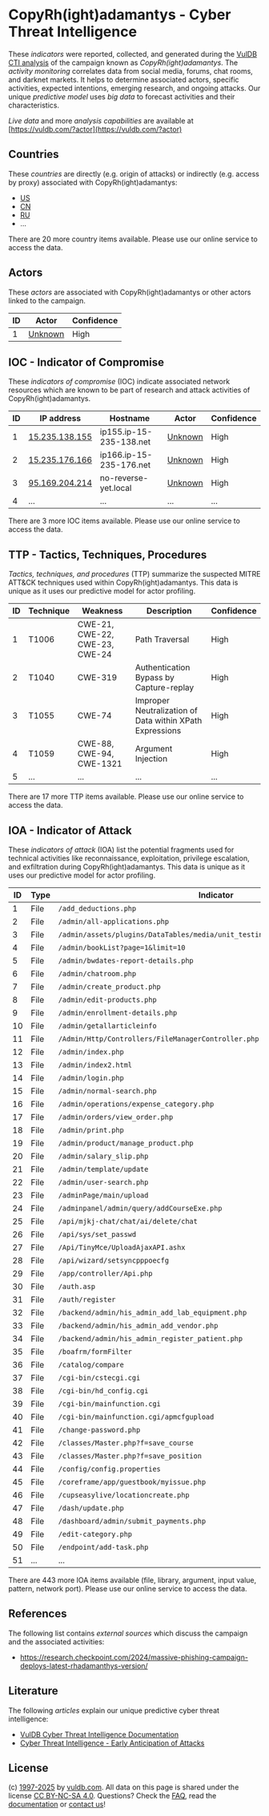 # CopyRh(ight)adamantys - Cyber Threat Intelligence

These _indicators_ were reported, collected, and generated during the [VulDB CTI analysis](https://vuldb.com/?kb.cti) of the campaign known as _CopyRh(ight)adamantys_. The _activity monitoring_ correlates data from social media, forums, chat rooms, and darknet markets. It helps to determine associated actors, specific activities, expected intentions, emerging research, and ongoing attacks. Our unique _predictive model_ uses _big data_ to forecast activities and their characteristics.

_Live data_ and more _analysis capabilities_ are available at [https://vuldb.com/?actor](https://vuldb.com/?actor)

## Countries

These _countries_ are directly (e.g. origin of attacks) or indirectly (e.g. access by proxy) associated with CopyRh(ight)adamantys:

* [US](https://vuldb.com/?country.us)
* [CN](https://vuldb.com/?country.cn)
* [RU](https://vuldb.com/?country.ru)
* ...

There are 20 more country items available. Please use our online service to access the data.

## Actors

These _actors_ are associated with CopyRh(ight)adamantys or other actors linked to the campaign.

ID | Actor | Confidence
-- | ----- | ----------
1 | [Unknown](https://vuldb.com/?actor.unknown) | High

## IOC - Indicator of Compromise

These _indicators of compromise_ (IOC) indicate associated network resources which are known to be part of research and attack activities of CopyRh(ight)adamantys.

ID | IP address | Hostname | Actor | Confidence
-- | ---------- | -------- | ----- | ----------
1 | [15.235.138.155](https://vuldb.com/?ip.15.235.138.155) | ip155.ip-15-235-138.net | [Unknown](https://vuldb.com/?actor.unknown) | High
2 | [15.235.176.166](https://vuldb.com/?ip.15.235.176.166) | ip166.ip-15-235-176.net | [Unknown](https://vuldb.com/?actor.unknown) | High
3 | [95.169.204.214](https://vuldb.com/?ip.95.169.204.214) | no-reverse-yet.local | [Unknown](https://vuldb.com/?actor.unknown) | High
4 | ... | ... | ... | ...

There are 3 more IOC items available. Please use our online service to access the data.

## TTP - Tactics, Techniques, Procedures

_Tactics, techniques, and procedures_ (TTP) summarize the suspected MITRE ATT&CK techniques used within CopyRh(ight)adamantys. This data is unique as it uses our predictive model for actor profiling.

ID | Technique | Weakness | Description | Confidence
-- | --------- | -------- | ----------- | ----------
1 | T1006 | CWE-21, CWE-22, CWE-23, CWE-24 | Path Traversal | High
2 | T1040 | CWE-319 | Authentication Bypass by Capture-replay | High
3 | T1055 | CWE-74 | Improper Neutralization of Data within XPath Expressions | High
4 | T1059 | CWE-88, CWE-94, CWE-1321 | Argument Injection | High
5 | ... | ... | ... | ...

There are 17 more TTP items available. Please use our online service to access the data.

## IOA - Indicator of Attack

These _indicators of attack_ (IOA) list the potential fragments used for technical activities like reconnaissance, exploitation, privilege escalation, and exfiltration during CopyRh(ight)adamantys. This data is unique as it uses our predictive model for actor profiling.

ID | Type | Indicator | Confidence
-- | ---- | --------- | ----------
1 | File | `/add_deductions.php` | High
2 | File | `/admin/all-applications.php` | High
3 | File | `/admin/assets/plugins/DataTables/media/unit_testing/templates/empty_table.php` | High
4 | File | `/admin/bookList?page=1&limit=10` | High
5 | File | `/admin/bwdates-report-details.php` | High
6 | File | `/admin/chatroom.php` | High
7 | File | `/admin/create_product.php` | High
8 | File | `/admin/edit-products.php` | High
9 | File | `/admin/enrollment-details.php` | High
10 | File | `/admin/getallarticleinfo` | High
11 | File | `/Admin/Http/Controllers/FileManagerController.php` | High
12 | File | `/admin/index.php` | High
13 | File | `/admin/index2.html` | High
14 | File | `/admin/login.php` | High
15 | File | `/admin/normal-search.php` | High
16 | File | `/admin/operations/expense_category.php` | High
17 | File | `/admin/orders/view_order.php` | High
18 | File | `/admin/print.php` | High
19 | File | `/admin/product/manage_product.php` | High
20 | File | `/admin/salary_slip.php` | High
21 | File | `/admin/template/update` | High
22 | File | `/admin/user-search.php` | High
23 | File | `/adminPage/main/upload` | High
24 | File | `/adminpanel/admin/query/addCourseExe.php` | High
25 | File | `/api/mjkj-chat/chat/ai/delete/chat` | High
26 | File | `/api/sys/set_passwd` | High
27 | File | `/Api/TinyMce/UploadAjaxAPI.ashx` | High
28 | File | `/api/wizard/setsyncpppoecfg` | High
29 | File | `/app/controller/Api.php` | High
30 | File | `/auth.asp` | Medium
31 | File | `/auth/register` | High
32 | File | `/backend/admin/his_admin_add_lab_equipment.php` | High
33 | File | `/backend/admin/his_admin_add_vendor.php` | High
34 | File | `/backend/admin/his_admin_register_patient.php` | High
35 | File | `/boafrm/formFilter` | High
36 | File | `/catalog/compare` | High
37 | File | `/cgi-bin/cstecgi.cgi` | High
38 | File | `/cgi-bin/hd_config.cgi` | High
39 | File | `/cgi-bin/mainfunction.cgi` | High
40 | File | `/cgi-bin/mainfunction.cgi/apmcfgupload` | High
41 | File | `/change-password.php` | High
42 | File | `/classes/Master.php?f=save_course` | High
43 | File | `/classes/Master.php?f=save_position` | High
44 | File | `/config/config.properties` | High
45 | File | `/coreframe/app/guestbook/myissue.php` | High
46 | File | `/cupseasylive/locationcreate.php` | High
47 | File | `/dash/update.php` | High
48 | File | `/dashboard/admin/submit_payments.php` | High
49 | File | `/edit-category.php` | High
50 | File | `/endpoint/add-task.php` | High
51 | ... | ... | ...

There are 443 more IOA items available (file, library, argument, input value, pattern, network port). Please use our online service to access the data.

## References

The following list contains _external sources_ which discuss the campaign and the associated activities:

* https://research.checkpoint.com/2024/massive-phishing-campaign-deploys-latest-rhadamanthys-version/

## Literature

The following _articles_ explain our unique predictive cyber threat intelligence:

* [VulDB Cyber Threat Intelligence Documentation](https://vuldb.com/?kb.cti)
* [Cyber Threat Intelligence - Early Anticipation of Attacks](https://www.scip.ch/en/?labs.20201022)

## License

(c) [1997-2025](https://vuldb.com/?kb.changelog) by [vuldb.com](https://vuldb.com/?kb.about). All data on this page is shared under the license [CC BY-NC-SA 4.0](https://creativecommons.org/licenses/by-nc-sa/4.0/). Questions? Check the [FAQ](https://vuldb.com/?kb.faq), read the [documentation](https://vuldb.com/?kb) or [contact us](https://vuldb.com/?contact)!
